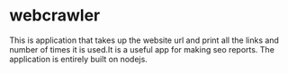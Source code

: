 # webcrawler
This is application that takes up the website url and print all the links and  number of times it is used.It is a useful app for making seo reports.
The application is entirely built on nodejs.
